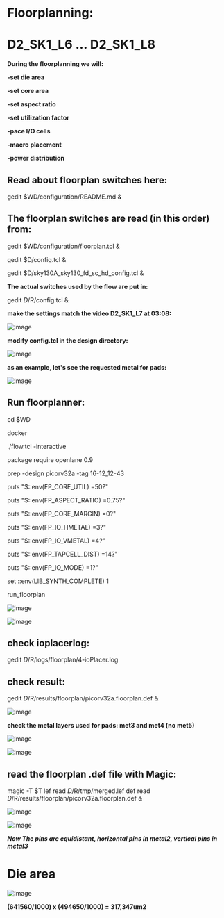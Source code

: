 # Floorplanning:

# D2_SK1_L6 ... D2_SK1_L8

**During the floorplanning we will:**

**-set die area**

**-set core area**

**-set aspect ratio**

**-set utilization factor**

**-pace I/O cells**

**-macro placement**

**-power distribution**



## Read about floorplan switches here:

gedit $WD/configuration/README.md &



## The floorplan switches are read (in this order) from:

gedit $WD/configuration/floorplan.tcl &

gedit $D/config.tcl &

gedit $D/sky130A_sky130_fd_sc_hd_config.tcl &

**The actual switches used by the flow are put in:**

gedit $D/$R/config.tcl &

**make the settings match the video D2_SK1_L7 at 03:08:**

![image](https://github.com/user-attachments/assets/e410a4eb-ab79-4a23-8cf5-0032ecbed258)

**modify config.tcl in the design directory:**

![image](https://github.com/user-attachments/assets/1f23c04d-e975-4cca-b223-5e96c49ab8c7)

**as an example, let's see the requested metal for pads:**

![image](https://github.com/user-attachments/assets/25a673e6-1f87-477d-a4bd-c48492506881)


## Run floorplanner:

cd $WD

docker

./flow.tcl -interactive

package require openlane 0.9

prep -design picorv32a -tag 16-12_12-43


puts "$::env(FP_CORE_UTIL) =50?"

puts "$::env(FP_ASPECT_RATIO) =0.75?"

puts "$::env(FP_CORE_MARGIN) =0?"

puts "$::env(FP_IO_HMETAL) =3?"

puts "$::env(FP_IO_VMETAL) =4?"

puts "$::env(FP_TAPCELL_DIST) =14?"

puts "$::env(FP_IO_MODE) =1?"


set ::env(LIB_SYNTH_COMPLETE) 1

run_floorplan

![image](https://github.com/user-attachments/assets/8109629b-5971-4e23-9cda-ba18494c3cc9)

![image](https://github.com/user-attachments/assets/4d0cb450-fbc4-410f-849e-f73c68f1aea6)


## check ioplacerlog:

gedit $D/$R/logs/floorplan/4-ioPlacer.log

## check result:

gedit $D/$R/results/floorplan/picorv32a.floorplan.def &

![image](https://github.com/user-attachments/assets/997b5c05-a245-4e62-bb6d-2e7d1701ecf3)

**check the metal layers used for pads: met3 and met4 (no met5)**

![image](https://github.com/user-attachments/assets/d68f0a9c-5e53-4677-8513-bf600b1d4c97)

![image](https://github.com/user-attachments/assets/d1ff2ad6-c752-4f8f-be44-bcbdae9fccec)


## read the floorplan .def file with Magic:

magic -T $T lef read $D/$R/tmp/merged.lef def read $D/$R/results/floorplan/picorv32a.floorplan.def &

![image](https://github.com/user-attachments/assets/0d4afac0-ba8c-439d-beed-aa020f9d543a)


![image](https://github.com/user-attachments/assets/37b7940b-0aef-42b6-8a9c-c703da381ed3)



***Now The pins are equidistant, horizontal pins in metal2, vertical pins in metal3***


# Die area

![image](https://github.com/user-attachments/assets/a04af4e3-3e6d-4d33-afad-13843ddf2dd5)

**(641560/1000) x (494650/1000) = 317,347um2**


